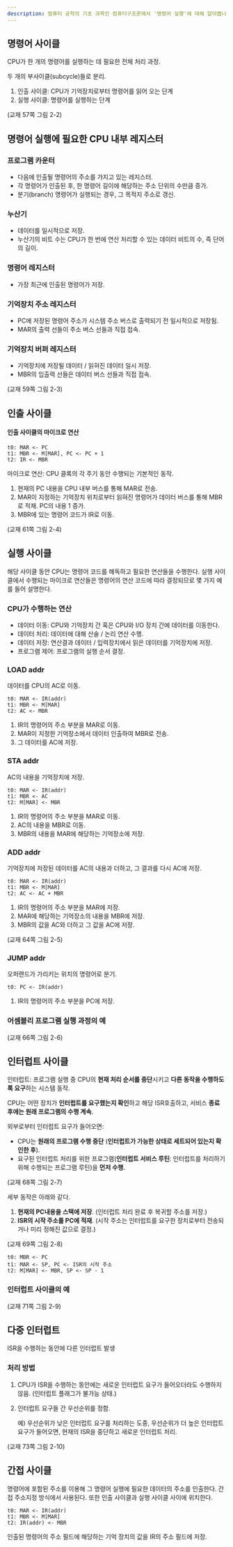 ```yaml
---
description: 컴퓨터 공학의 기초 과목인 컴퓨터구조론에서 '명령어 실행'에 대해 알아봅니다
---
```


## 명령어 사이클

CPU가 한 개의 명령어를 실행하는 데 필요한 전체 처리 과정.

두 개의 부사이클(subcycle)들로 분리.

1. 인출 사이클: CPU가 기억장치로부터 명령어를 읽어 오는 단계
2. 실행 사이클: 명령어를 실행하는 단계

(교재 57쪽 그림 2-2)

## 명령어 실행에 필요한 CPU 내부 레지스터

### 프로그램 카운터

- 다음에 인출될 명령어의 주소를 가지고 있는 레지스터.
- 각 명령어가 인출된 후, 한 명령어 길이에 해당하는 주소 단위의 수만큼 증가.
- 분기(branch) 명령어가 실행되는 경우, 그 목적지 주소로 갱신.

### 누산기

- 데이터를 일시적으로 저장.
- 누산기의 비트 수는 CPU가 한 번에 연산 처리할 수 있는 데이터 비트의 수, 즉 단어의 길이.

### 명령어 레지스터

- 가장 최근에 인출된 명령어가 저장.

### 기억장치 주소 레지스터

- PC에 저장된 명령어 주소가 시스템 주소 버스로 출력되기 전 일시적으로 저장됨.
- MAR의 출력 선들이 주소 버스 선들과 직접 접속.

### 기억장치 버퍼 레지스터

- 기억장치에 저장될 데이터 / 읽혀진 데이터 일시 저장.
- MBR의 입출력 선들은 데이터 버스 선들과 직접 접속.

(교재 59쪽 그림 2-3)

## 인출 사이클

#### 인출 사이클의 마이크로 연산

```
t0: MAR <- PC
t1: MBR <- M[MAR], PC <- PC + 1
t2: IR <- MBR
```

마이크로 연산: CPU 클록의 각 주기 동안 수행되는 기본적인 동작.

1. 현재의 PC 내용을 CPU 내부 버스를 통해 MAR로 전송.
2. MAR이 지정하는 기억장치 위치로부터 읽혀진 명령어가 데이터 버스를 통해 MBR로 적재. PC의 내용 1 증가.
3. MBR에 있는 명령어 코드가 IR로 이동.

(교재 61쪽 그림 2-4)

## 실행 사이클

해당 사이클 동안 CPU는 명령어 코드를 해독하고 필요한 연산들을 수행한다. 실행 사이클에서 수행되는 마이크로 연산들은 명령어의 연산 코드에 따라 결정되므로 몇 가지 예를 들어 설명한다.

### CPU가 수행하는 연산

- 데이터 이동: CPU와 기억장치 간 혹은 CPU와 I/O 장치 간에 데이터를 이동한다.
- 데이터 처리: 데이터에 대해 산술 / 논리 연산 수행.
- 데이터 저장: 연산결과 데이터 / 입력장치에서 읽은 데이터를 기억장치에 저장.
- 프로그램 제어: 프로그램의 실행 순서 결정.

### LOAD addr

데이터를 CPU의 AC로 이동.

```
t0: MAR <- IR(addr)
t1: MBR <- M[MAR]
t2: AC <- MBR
```

1. IR의 명령어의 주소 부분을 MAR로 이동.
2. MAR이 지정한 기억장소에서 데이터 인출하여 MBR로 전송.
3. 그 데이터를 AC에 저장.

### STA addr

AC의 내용을 기억장치에 저장.

```
t0: MAR <- IR(addr)
t1: MBR <- AC
t2: M[MAR] <- MBR
```

1. IR의 명령어의 주소 부분을 MAR로 이동.
2. AC의 내용을 MBR로 이동.
3. MBR의 내용을 MAR에 해당하는 기억장소에 저장.

### ADD addr

기억장치에 저장된 데이터를 AC의 내용과 더하고, 그 결과를 다시 AC에 저장.

```
t0: MAR <- IR(addr)
t1: MBR <- M[MAR]
t2: AC <- AC + MBR
```

1. IR의 명령어의 주소 부분을 MAR에 저장.
2. MAR에 해당하는 기억장소의 내용을 MBR에 저장.
3. MBR의 값을 AC와 더하고 그 값을 AC에 저장.

(교재 64쪽 그림 2-5)

### JUMP addr

오퍼랜드가 가리키는 위치의 명령어로 분기.

```
t0: PC <- IR(addr)
```

1. IR의 명령어의 주소 부분을 PC에 저장.

### 어셈블리 프로그램 실행 과정의 예

(교재 66쪽 그림 2-6)

## 인터럽트 사이클

인터럽트: 프로그램 실행 중 CPU의 **현재 처리 순서를 중단**시키고 **다른 동작을 수행하도록 요구**하는 시스템 동작.

CPU는 어떤 장치가 **인터럽트를 요구했는지 확인**하고 해당 ISR호출하고, 서비스 **종료 후에는 원래 프로그램의 수행 계속**.

외부로부터 인터럽트 요구가 들어오면:

- CPU는 **원래의 프로그램 수행 중단** (**인터럽트가 가능한 상태로 세트되어 있는지 확인한 후**).
- 요구된 인터럽트 처리를 위한 프로그램(**인터럽트 서비스 루틴**: 인터럽트를 처리하기 위해 수행되는 프로그램 루틴)을 **먼저 수행**.

(교재 68쪽 그림 2-7)

세부 동작은 아래와 같다.

1. **현재의 PC내용을 스택에 저장**. (인터럽트 처리 완료 후 복귀할 주소를 저장.)
2. **ISR의 시작 주소를 PC에 적재**. (시작 주소는 인터럽트를 요구한 장치로부터 전송되거나 미리 정해진 값으로 결정.)

(교재 69쪽 그림 2-8)

```
t0: MBR <- PC
t1: MAR <- SP, PC <- ISR의 시작 주소
t2: M[MAR] <- MBR, SP <- SP - 1
```

### 인터럽트 사이클의 예

(교재 71쪽 그림 2-9)

## 다중 인터럽트

ISR을 수행하는 동안에 다른 인터럽트 발생

### 처리 방법

1. CPU가 ISR을 수행하는 동안에는 새로운 인터럽트 요구가 들어오더라도 수행하지 않음. (인터럽트 플래그가 불가능 상태.)

2. 인터럽트 요구들 간 우선순위를 정함.

   예) 우선순위가 낮은 인터럽트 요구를 처리하는 도중, 우선순위가 더 높은 인터럽트 요구가 들어오면, 현재의 ISR을 중단하고 새로운 인터럽트 처리.

(교재 73쪽 그림 2-10)

## 간접 사이클

명령어에 포함된 주소를 이용해 그 명령어 실행에 필요한 데이터의 주소를 인출한다. 간접 주소지정 방식에서 사용된다. 또한 인출 사이클과 실행 사이클 사이에 위치한다.

```
t0: MAR <- IR(addr)
t1: MBR <- M[MAR]
t2: IR(addr) <- MBR
```

인출된 명령어의 주소 필드에 해당하는 기억 장치의 값을 IR의 주소 필드에 저장.